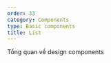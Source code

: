 ```yaml
---
order: 33
category: Components
type: Basic components
title: List
---
```


Tổng quan về design components
